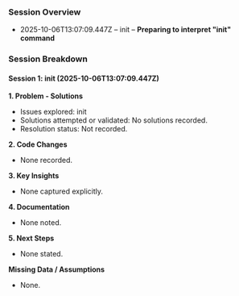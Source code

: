 ### Session Overview
- 2025-10-06T13:07:09.447Z – init – **Preparing to interpret "init" command**

### Session Breakdown
#### Session 1: init (2025-10-06T13:07:09.447Z)

**1. Problem - Solutions**
- Issues explored: init
- Solutions attempted or validated: No solutions recorded.
- Resolution status: Not recorded.

**2. Code Changes**
- None recorded.

**3. Key Insights**
- None captured explicitly.

**4. Documentation**
- None noted.

**5. Next Steps**
- None stated.

**Missing Data / Assumptions**
- None.
